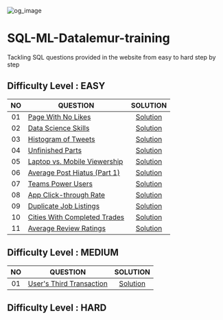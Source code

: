 ![og_image](https://github.com/marswanttobeanalyst/SQL-Datalemur-training/assets/141108687/0b320c48-f08c-4e04-9421-0cf4feccbc76)
# SQL-ML-Datalemur-training
Tackling SQL questions provided in the website from easy to hard step by step

## Difficulty Level : EASY

| NO | QUESTION | SOLUTION |
|:------:|------------|:---------:|
| 01 | [Page With No Likes](https://datalemur.com/questions/sql-page-with-no-likes) | [Solution](EASY/Page-With-No-Likes.sql)
| 02 | [Data Science Skills](https://datalemur.com/questions/matching-skills) | [Solution](EASY/Data-Science-Skills.sql)
| 03 | [Histogram of Tweets](https://datalemur.com/questions/sql-histogram-tweets) | [Solution](EASY/Histogram-of-Tweets.sql)
| 04 | [Unfinished Parts](https://datalemur.com/questions/tesla-unfinished-parts) | [Solution](EASY/Unfinished-Parts.sql)
| 05 | [Laptop vs. Mobile Viewership](https://datalemur.com/questions/laptop-mobile-viewership) | [Solution](EASY/Laptop-vs-Mobile-Viewership.sql)
| 06 | [Average Post Hiatus (Part 1)](https://datalemur.com/questions/sql-average-post-hiatus-1) | [Solution](EASY/Average-Post-Hiatus-1.sql)
| 07 | [Teams Power Users](https://datalemur.com/questions/teams-power-users) | [Solution](EASY/teams-power-users.sql)
| 08 | [App Click-through Rate](https://datalemur.com/questions/click-through-rate) | [Solution](EASY/App-Click-through-Rate.sql)
| 09 | [Duplicate Job Listings](https://datalemur.com/questions/duplicate-job-listings) | [Solution](EASY/Duplicate-job-listings.sql)
| 10 | [Cities With Completed Trades](https://datalemur.com/questions/completed-trades) | [Solution](EASY/Cities-With-Completed-Trades.sql)
| 11 | [Average Review Ratings](https://datalemur.com/questions/sql-avg-review-ratings) | [Solution](EASY/Average-Review-Ratings.sql)


## Difficulty Level : MEDIUM
 NO | QUESTION | SOLUTION |
|:------:|------------|:---------:|
| 01 | [User's Third Transaction](https://datalemur.com/questions/sql-third-transaction) | [Solution](MEDIUM/user-third-transaction.sql)

## Difficulty Level : HARD
